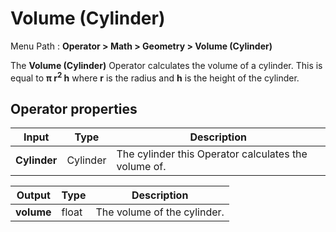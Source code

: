 # Volume (Cylinder)

Menu Path : **Operator > Math > Geometry > Volume (Cylinder)**

The **Volume (Cylinder)** Operator calculates the volume of a cylinder. This is equal to **π r<sup>2</sup> h** where **r** is the radius and **h** is the height of the cylinder.

## Operator properties

| **Input**    | **Type** | **Description**                                      |
| ------------ | -------- | ---------------------------------------------------- |
| **Cylinder** | Cylinder | The cylinder this Operator calculates the volume of. |

| **Output** | **Type** | **Description**             |
| ---------- | -------- | --------------------------- |
| **volume** | float    | The volume of the cylinder. |
